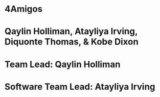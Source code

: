  # 4Amigos
 # Qaylin Holliman, Atayliya Irving, Diquonte Thomas, & Kobe Dixon
 # Team Lead:  Qaylin Holliman
 # Software Team Lead: Atayliya Irving
